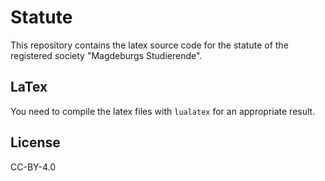 # Statute

This repository contains the latex source code for the statute of the registered society "Magdeburgs Studierende".

## LaTex

You need to compile the latex files with `lualatex` for an appropriate result.

## License

CC-BY-4.0

